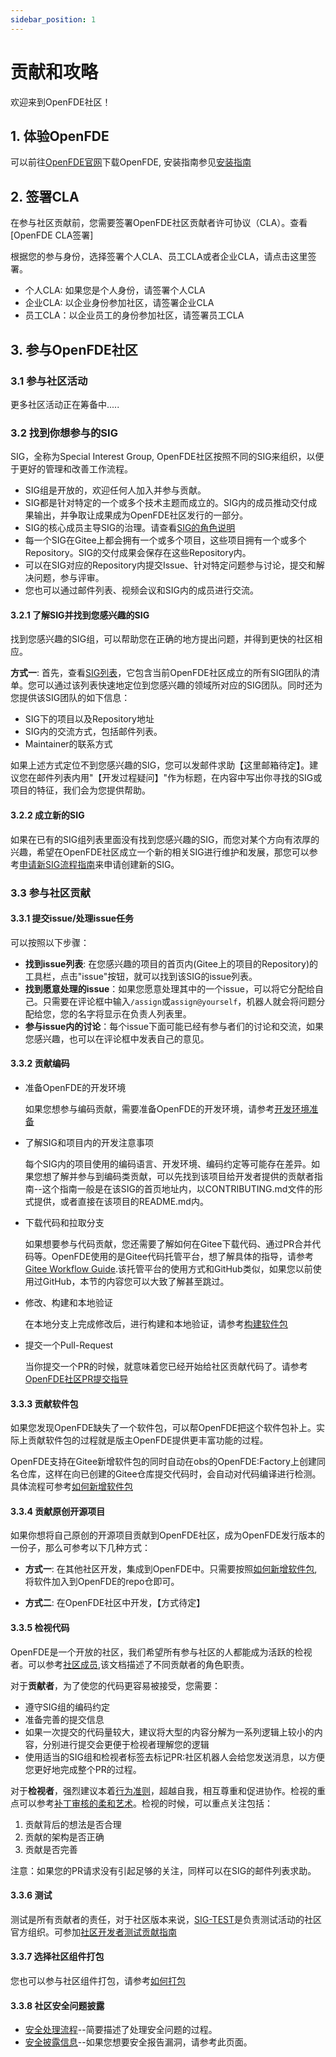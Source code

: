 ```yaml
---
sidebar_position: 1
---
```


# 贡献和攻略

欢迎来到OpenFDE社区！

## 1. 体验OpenFDE

可以前往[OpenFDE官网](https://openfde.com)下载OpenFDE, 安装指南参见[安装指南](./../documentation/installation-guide)

## 2. 签署CLA

在参与社区贡献前，您需要签署OpenFDE社区贡献者许可协议（CLA）。查看[OpenFDE CLA签署]

根据您的参与身份，选择签署个人CLA、员工CLA或者企业CLA，请点击这里签署。

- 个人CLA: 如果您是个人身份，请签署个人CLA
- 企业CLA: 以企业身份参加社区，请签署企业CLA
- 员工CLA：以企业员工的身份参加社区，请签署员工CLA

<!--这里需要跳转到签署CLA的协议 -->

## 3. 参与OpenFDE社区

### 3.1 参与社区活动

更多社区活动正在筹备中.....

<!-- 
您可以了解并参与丰富多彩的社区活动：
- 技术沙龙： 查看官网首页SIG的技术沙龙活动安排，可参与你感兴趣的沙龙活动
- 直播
- 峰会
-->

### 3.2 找到你想参与的SIG

SIG，全称为Special Interest Group, OpenFDE社区按照不同的SIG来组织，以便于更好的管理和改善工作流程。

- SIG组是开放的，欢迎任何人加入并参与贡献。
- SIG都是针对特定的一个或多个技术主题而成立的。SIG内的成员推动交付成果输出，并争取让成果成为OpenFDE社区发行的一部分。
- SIG的核心成员主导SIG的治理。请查看[SIG的角色说明](./community-membership)
- 每一个SIG在Gitee上都会拥有一个或多个项目，这些项目拥有一个或多个Repository。SIG的交付成果会保存在这些Repository内。
- 可以在SIG对应的Repository内提交Issue、针对特定问题参与讨论，提交和解决问题，参与评审。
- 您也可以通过邮件列表、视频会议和SIG内的成员进行交流。

#### 3.2.1 了解SIG并找到您感兴趣的SIG

找到您感兴趣的SIG组，可以帮助您在正确的地方提出问题，并得到更快的社区相应。

**方式一**: 首先，查看[SIG列表](./SIG/sig-list)，它包含当前OpenFDE社区成立的所有SIG团队的清单。您可以通过该列表快速地定位到您感兴趣的领域所对应的SIG团队。同时还为您提供该SIG团队的如下信息：
- SIG下的项目以及Repository地址
- SIG内的交流方式，包括邮件列表。
- Maintainer的联系方式

<!-- 代码仓库待定
**另一种方式**: 如果您知道感兴趣的项目名称，可以在OpenFDE的Repository列表下进行模糊搜索，从而快速定位到对应项目的首页地址。通常情况下，在该项目首页地址的README.md中，可以找到该项目所属的SIG信息、交流方式、成员和联系方式等。
-->

如果上述方式定位不到您感兴趣的SIG，您可以发邮件求助【这里邮箱待定】。建议您在邮件列表内用"【开发过程疑问】"作为标题，在内容中写出你寻找的SIG或项目的特征，我们会为您提供帮助。

#### 3.2.2 成立新的SIG

如果在已有的SIG组列表里面没有找到您感兴趣的SIG，而您对某个方向有浓厚的兴趣，希望在OpenFDE社区成立一个新的相关SIG进行维护和发展，那您可以参考[申请新SIG流程指南](./SIG/apply-sig-guide)来申请创建新的SIG。

### 3.3 参与社区贡献

#### 3.3.1 提交issue/处理issue任务

可以按照以下步骤：
- **找到issue列表**: 在您感兴趣的项目的首页内(Gitee上的项目的Repository)的工具栏，点击"issue"按钮，就可以找到该SIG的issue列表。
- **找到愿意处理的issue**：如果您愿意处理其中的一个issue，可以将它分配给自己。只需要在评论框中输入`/assign`或`assign@yourself`，机器人就会将问题分配给您，您的名字将显示在负责人列表里。
- **参与issue内的讨论**：每个issue下面可能已经有参与者们的讨论和交流，如果您感兴趣，也可以在评论框中发表自己的意见。

#### 3.3.2 贡献编码

- 准备OpenFDE的开发环境
 
   如果您想参与编码贡献，需要准备OpenFDE的开发环境，请参考[开发环境准备](./contributor/dev-environment)

- 了解SIG和项目内的开发注意事项

  每个SIG内的项目使用的编码语言、开发环境、编码约定等可能存在差异。如果您想了解并参与到编码类贡献，可以先找到该项目给开发者提供的贡献者指南--这个指南一般是在该SIG的首页地址内，以CONTRIBUTING.md文件的形式提供，或者直接在该项目的README.md内。

- 下载代码和拉取分支
 
  如果想要参与代码贡献，您还需要了解如何在Gitee下载代码、通过PR合并代码等。OpenFDE使用的是Gitee代码托管平台，想了解具体的指导，请参考[Gitee Workflow Guide](https://gitee.com/openeuler/community/blob/master/zh/contributors/Gitee-workflow.md).该托管平台的使用方式和GitHub类似，如果您以前使用过GitHub，本节的内容您可以大致了解甚至跳过。

- 修改、构建和本地验证

  在本地分支上完成修改后，进行构建和本地验证，请参考[构建软件包](./contributor/构建软件包)

- 提交一个Pull-Request

  当你提交一个PR的时候，就意味着您已经开始给社区贡献代码了。请参考[OpenFDE社区PR提交指导](./contributor/PR提交指南)

#### 3.3.3 贡献软件包

如果您发现OpenFDE缺失了一个软件包，可以帮OpenFDE把这个软件包补上。实际上贡献软件包的过程就是版主OpenFDE提供更丰富功能的过程。

OpenFDE支持在Gitee新增软件包的同时自动在obs的OpenFDE:Factory上创建同名仓库，这样在向已创建的Gitee仓库提交代码时，会自动对代码编译进行检测。具体流程可参考[如何新增软件包](./contributor/新增软件包)

#### 3.3.4 贡献原创开源项目

如果你想将自己原创的开源项目贡献到OpenFDE社区，成为OpenFDE发行版本的一份子，那么可参考以下几种方式：

- **方式一**: 在其他社区开发，集成到OpenFDE中。只需要按照[如何新增软件包](./contributor/新增软件包),将软件加入到OpenFDE的repo仓即可。

- **方式二**: 在OpenFDE社区中开发，【方式待定】

#### 3.3.5 检视代码

OpenFDE是一个开放的社区，我们希望所有参与社区的人都能成为活跃的检视者。可以参考[社区成员](./community-membership),该文档描述了不同贡献者的角色职责。

对于**贡献者**，为了使您的代码更容易被接受，您需要：
- 遵守SIG组的编码约定
- 准备完善的提交信息
- 如果一次提交的代码量较大，建议将大型的内容分解为一系列逻辑上较小的内容，分别进行提交会更便于检视者理解您的逻辑
- 使用适当的SIG组和检视者标签去标记PR:社区机器人会给您发送消息，以方便您更好地完成整个PR的过程。

对于**检视者**，强烈建议本着[行为准则](./contributor/行为守则)，超越自我，相互尊重和促进协作。检视的重点可以参考[补丁审核的柔和艺术](https://sage.thesharps.us/2014/09/01/the-gentle-art-of-patch-review/)。检视的时候，可以重点关注包括：

1. 贡献背后的想法是否合理
2. 贡献的架构是否正确
3. 贡献是否完善

注意：如果您的PR请求没有引起足够的关注，同样可以在SIG的邮件列表求助。

#### 3.3.6 测试

测试是所有贡献者的责任，对于社区版本来说，[SIG-TEST](mailto:test@openfde.com)是负责测试活动的社区官方组织。可参加[社区开发者测试贡献指南](./contributor/测试贡献指南)

#### 3.3.7 选择社区组件打包

您也可以参与社区组件打包，请参考[如何打包](./contributor/打包指南)

#### 3.3.8 社区安全问题披露

- [安全处理流程](./security/安全处理流程)--简要描述了处理安全问题的过程。
- [安全披露信息](./security/安全披露信息)--如果您想要安全报告漏洞，请参考此页面。

<!-- 
## 4. 和社区一起成长

### 4.1 社区角色说明

社区不同角色对应不同的责任与权利，每种角色都是社区不可或缺的一部分，您可以通过积极贡献不断积累经验和影响力，并获得角色上的成长。更详细的角色说明与责任权利描述请查看[角色说明](./community-membership).

### 4.2 技术委员会

OpenFDE技术委员会(Technical Committee, 简称TC)是OpenFDE社区的技术决策机构，负责社区技术决策和技术资源的协调。详细请查看[OpenFDE技术委员会介绍]

-->


